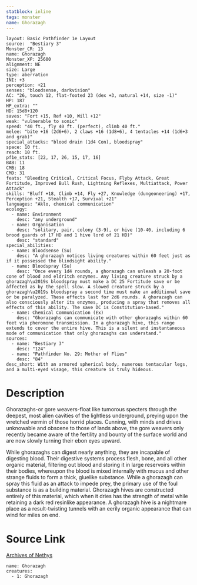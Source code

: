 ```yaml
---
statblock: inline
tags: monster
name: Ghorazagh
---
```

```statblock
layout: Basic Pathfinder 1e Layout
source:  "Bestiary 3"
Monster_CR: 13
name: Ghorazagh
Monster_XP: 25600
alignment: NE
size: Large
type: aberration
INI: +3
perception: +21
senses: "bloodsense, darkvision"
AC: "26, touch 12, flat-footed 23 (dex +3, natural +14, size -1)"
HP: 187
HP_extra: ""
HD: 15d8+120
saves: "Fort +15, Ref +10, Will +12"
weak: "vulnerable to sonic"
speed: "40 ft., fly 40 ft. (perfect), climb 40 ft."
melee: "bite +16 (2d6+6), 2 claws +16 (1d8+6), 4 tentacles +14 (1d6+3 and grab)"
special_attacks: "blood drain (1d4 Con), bloodspray"
space: 10 ft.
reach: 10 ft.
pf1e_stats: [22, 17, 26, 15, 17, 16]
BAB: 11
CMB: 18
CMD: 31
feats: "Bleeding Critical, Critical Focus, Flyby Attack, Great Fortitude, Improved Bull Rush, Lightning Reflexes, Multiattack, Power Attack"
skills: "Bluff +18, Climb +14, Fly +27, Knowledge (dungeoneering) +17, Perception +21, Stealth +17, Survival +21"
languages: "Aklo, chemical communication"
ecology:
  - name: Environment
    desc: "any underground"
  - name: Organisation
    desc: "solitary, pair, colony (3-9), or hive (10-40, including 6 brood guards of 17 HD and 1 hive lord of 21 HD)"
    desc: "standard"
special_abilities:
  - name: Bloodsense (Su)
    desc: "A ghorazagh notices living creatures within 60 feet just as if it possessed the blindsight ability."
  - name: Bloodspray (Su)
    desc: "Once every 1d4 rounds, a ghorazagh can unleash a 20-foot cone of blood and eldritch enzymes. Any living creature struck by a ghorazagh\u2019s bloodspray must make a DC 25 Fortitude save or be affected as by the spell slow. A slowed creature struck by a ghorazagh\u2019s bloodspray a second time must make an additional save or be paralyzed. These effects last for 2d6 rounds. A ghorazagh can also consciously alter its enzymes, producing a spray that removes all effects of this ability. The save DC is Constitution-based."
  - name: Chemical Communication (Ex)
    desc: "Ghorazaghs can communicate with other ghorazaghs within 60 feet via pheromone transmission. In a ghorazagh hive, this range extends to cover the entire hive. This is a silent and instantaneous mode of communication that only ghorazaghs can understand."
sources:
  - name: "Bestiary 3"
    desc: "124"
  - name: "Pathfinder No. 29: Mother of Flies"
    desc: "84"
desc_short: With an armored spherical body, numerous tentacular legs, and a multi-eyed visage, this creature is truly hideous.
```
# Description
Ghorazaghs-or gore weavers-float like tumorous specters through the deepest, most alien cavities of the lightless underground, preying upon the wretched vermin of those horrid places. Cunning, with minds and drives unknowable and obscene to those of lands above, the gore weavers only recently became aware of the fertility and bounty of the surface world and are now slowly turning their ebon eyes upward.

While ghorazaghs can digest nearly anything, they are incapable of digesting blood. Their digestive systems process flesh, bone, and all other organic material, filtering out blood and storing it in large reservoirs within their bodies, whereupon the blood is mixed internally with mucus and other strange fluids to form a thick, gluelike substance. While a ghorazagh can spray this fluid as an attack to impede prey, the primary use of the foul substance is as a building material. Ghorazagh hives are constructed entirely of this material, which when it dries has the strength of metal while retaining a dark red resinlike appearance. A ghorazagh hive is a nightmare place as a result-twisting tunnels with an eerily organic appearance that can wind for miles on end.
# Source Link
[Archives of Nethys](https://aonprd.com/MonsterDisplay.aspx?ItemName=Ghorazagh)
```encounter-table
name: Ghorazagh
creatures:
  - 1: Ghorazagh
```
